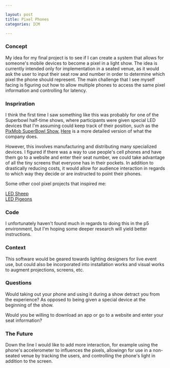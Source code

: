 ```yaml
---

layout: post
title: Pixel Phones
categories: ICM

---
```


### Concept

My idea for my final project is to see if I can create a system that allows for someone's mobile devices to become a pixel in a light show. The idea is currently intended only for implementation in a seated venue, as it would ask the user to input their seat row and number in order to determine which pixel the phone should represent. The main challenge that I see myself facing is figuring out how to allow multiple phones to access the same pixel information and controlling for latency.

### Inspriration

I think the first time I saw something like this was probably for one of the Superbowl half-time shows, where participants were given special LED devices that I'm assuming could keep track of their position, such as the [PixMob SuperBowl Show.](https://www.youtube.com/watch?v=PobJFd2XUrE) [Here](https://www.youtube.com/watch?v=hYnaMaKj27M) is a more detailed version of what the company does.

However, this involves manufacturing and distributing many specialized devices. I figured if there was a way to use people's cell phones and have them go to a website and enter their seat number, we could take advantage of all the tiny screens that everyone has in their pockets. In addition to drastically reducing costs, it would allow for audience interaction in regards to which way they decide or are instructed to point their phones.  

Some other cool pixel projects that inspired me:

[LED Sheep](https://www.youtube.com/watch?v=D2FX9rviEhw) <br />
[LED Pigeons](https://www.youtube.com/watch?v=yE_RBqCW49U)

### Code

I unfortunately haven't found much in regards to doing this in the p5 environment, but I'm hoping some deeper research will yield better instructions.

### Context

This software would be geared towards lighting designers for live event use, but could also be incorporated into installation works and visual works to augment projections, screens, etc. 

### Questions

Would taking out your phone and using it during a show detract you from the experience? As opposed to being given a special device at the beginning of the show.

Would you be willing to download an app or go to a website and enter your seat information?

### The Future

Down the line I would like to add more interaction, for example using the phone's accelerometer to influences the pixels, allowingn for use in a non-seated venue by tracking the users, and controlling the phone's light in addition to the screen.  



